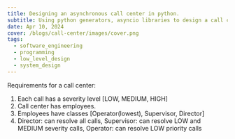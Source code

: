 ```yaml
---
title: Designing an asynchronous call center in python.
subtitle: Using python generators, asyncio libraries to design a call center.
date: Apr 10, 2024
cover: /blogs/call-center/images/cover.png
tags:
  - software_engineering
  - programming
  - low_level_design
  - system_design
---
```


Requirements for a call center:
1. Each call has a severity level [LOW, MEDIUM, HIGH]
2. Call center has employees.
3. Employees have classes [Operator(lowest), Supervisor, Director]
4. Director: can resolve all calls, Supervisor: can resolve LOW and MEDIUM severity calls, Operator: can resolve LOW priority calls